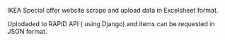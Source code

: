 IKEA Special offer website scrape and upload data in Excelsheet format.

Uplodaded to RAPID API ( using Django) and items can be requested in JSON format.
